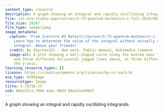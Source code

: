 ```yaml
---
content_type: resource
description: A graph showing an integral and rapidly oscillating integrands.
file: /ol-ocw-studio-app/courses/5-73-quantum-mechanics-i-fall-2018/8bb222ca76b6a2ac09d3b8a241a509ef_5-73f18-th.jpg
file_size: 19167
file_type: image/jpeg
image_metadata:
  caption: 'From [Lecture #3 Notes](/courses/5-73-quantum-mechanics-i-fall-2018/resources/mit5_73f18_lec3):
    Learn how to determine the value of the integral without actually evaluating the
    integral. Amaze your friends!'
  credit: By Sbyrnes321 - Own work, Public domain, Wikimedia Commons
  image-alt: A plot showing a bell-shaped curve along the bottom near the x-axis,
    and three different horizontal jagged lines above, at three different points along
    the y-axis.
learning_resource_types: []
license: https://creativecommons.org/licenses/by-nc-sa/4.0/
ocw_type: OCWImage
resourcetype: Image
title: 5-73f18-th
uid: 8bb222ca-76b6-a2ac-09d3-b8a241a509ef
---
```

A graph showing an integral and rapidly oscillating integrands.
